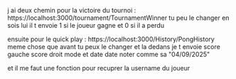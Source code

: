 j ai deux chemin pour la victoire du tournoi : https://localhost:3000/tournament/TournamentWinner tu peu le changer en sois lui il t envoie 1 si le joueur gagne et 0 si il a perdu

ensuite pour le quick play : https://localhost:3000/History/PongHistory meme chose que avant tu peux le changer et la dedans je t envoie score gauche score droit mode et date date noter comme sa "04/09/2025"

et il me faut une fonction pour recuprer la username du joueur
